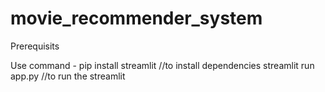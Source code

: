 # movie_recommender_system

Prerequisits

Use command -
pip install streamlit  //to install dependencies
streamlit run app.py //to run the streamlit

